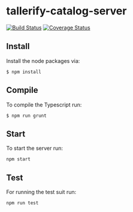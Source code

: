 # tallerify-catalog-server

[![Build Status](https://travis-ci.org/manuporto/tallerify-catalog.svg?branch=develop)](https://travis-ci.org/manuporto/tallerify-catalog)
[![Coverage Status](https://coveralls.io/repos/github/manuporto/tallerify-catalog-server/badge.svg?branch=develop)](https://coveralls.io/github/manuporto/tallerify-catalog-server?branch=develop)

## Install
Install the node packages via:

`$ npm install`

## Compile
To compile the Typescript run:

`$ npm run grunt`

## Start
To start the server run:

`npm start`

## Test
For running the test suit run:

`npm run test`
